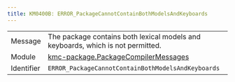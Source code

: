 ```yaml
---
title: KM0400B: ERROR_PackageCannotContainBothModelsAndKeyboards
---
```


|            |           |
|------------|---------- |
| Message    | The package contains both lexical models and keyboards, which is not permitted\. |
| Module     | [kmc-package.PackageCompilerMessages](kmc-package.packagecompilermessages) |
| Identifier | `ERROR_PackageCannotContainBothModelsAndKeyboards` |


